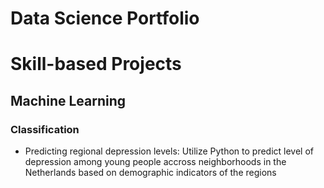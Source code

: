 # Data Science Portfolio  #
# Skill-based Projects 
## Machine Learning
### Classification
* Predicting regional depression levels: Utilize Python to predict level of depression among young people accross neighborhoods in the Netherlands based on demographic indicators of the regions
